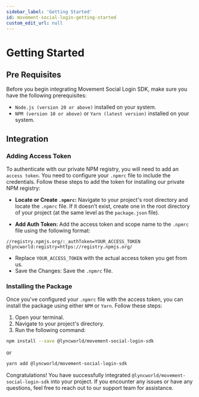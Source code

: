 ```yaml
---
sidebar_label: 'Getting Started'
id: movement-social-login-getting-started
custom_edit_url: null
---
```


# Getting Started

## Pre Requisites
Before you begin integrating Movement Social Login SDK, make sure you have the following prerequisites:

* ```Node.js (version 20 or above)``` installed on your system.
* ```NPM (version 10 or above)``` or ```Yarn (latest version)``` installed on your system.

## Integration

### Adding Access Token

To authenticate with our private NPM registry, you will need to add an ```access token```. You need to configure your ```.npmrc``` file to include the credentials. Follow these steps to add the token for installing our private NPM registry:

* **Locate or Create ```.npmrc```:** Navigate to your project's root directory and locate the ```.npmrc``` file. If it doesn't exist, create one in the root directory of your project (at the same level as the ```package.json``` file).

* **Add Auth Token:** Add the access token and scope name to the ```.npmrc``` file using the following format:

```npmrc title=".npmrc"
//registry.npmjs.org/:_authToken=YOUR_ACCESS_TOKEN
@lyncworld:registry=https://registry.npmjs.org/
```


* Replace ```YOUR_ACCESS_TOKEN``` with the actual access token you get from us.
* Save the Changes: Save the ```.npmrc``` file.

### Installing the Package
Once you've configured your ```.npmrc``` file with the access token, you can install the package using either ```NPM``` or ```Yarn```. Follow these steps:

1. Open your terminal.
2. Navigate to your project's directory.
3. Run the following command:

```bash
npm install --save @lyncworld/movement-social-login-sdk
```
or
```bash
yarn add @lyncworld/movement-social-login-sdk
```

Congratulations! You have successfully integrated ```@lyncworld/movement-social-login-sdk``` into your project. If you encounter any issues or have any questions, feel free to reach out to our support team for assistance.
